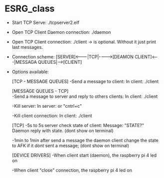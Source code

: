 # ESRG_class

 * Start TCP Serve:
./tcpserver2.elf <port> 

 * Open TCP Client Daemon connection:
./daemon <Ip con><port>
 
 * Open TCP Client connection:
./client <message>
-> <message> is optional. Without it just print last messages.

 * Connection scheme:
 [SERVER]<---|TCP|---->[DEAMON CLIENT]<---|MESSAGA QUEUES|-->[CLIENT]
 
 * Options available:

    [TCP - MESSAGE QUEUES]
    -Send a message to client:
        In client: ./client <print message>

    [MESSAGE QUEUES - TCP]    
    -Send a message to server and reply to others clients:
        In client: ./client <print message>

    -Kill server:
        In server: <close> or "cntrl+c"

    -Kill client connection:
        In client: ./client <close>

    [TCP]
    -5s to 5s server check state of client:
        Message: "STATE?"
        Daemon reply with state.
        (dont show on terminal)

    -1min to 1min after send a message the daemon client change the state to AFK if it dont sent a message;
        (dont show on terminal)

    [DEVICE DRIVERS]
    -When client start (daemon), the raspberry pi 4 led on

    -When client "close" connection, the raspberry pi 4 led on
